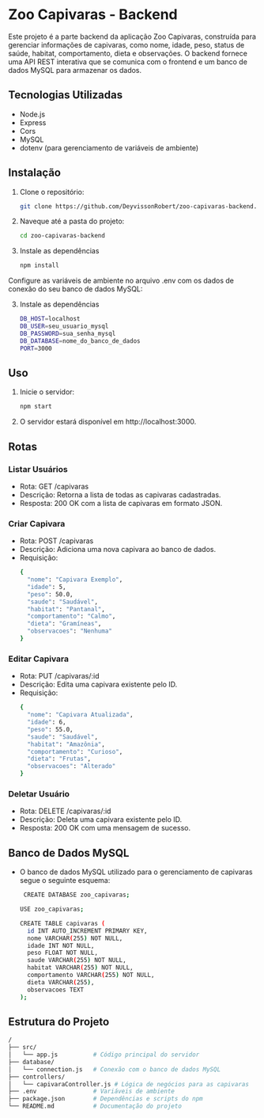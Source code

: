 # Zoo Capivaras - Backend
Este projeto é a parte backend da aplicação Zoo Capivaras, construída para gerenciar informações de capivaras, como nome, idade, peso, status de saúde, habitat, comportamento, dieta e observações. O backend fornece uma API REST interativa que se comunica com o frontend e um banco de dados MySQL para armazenar os dados.

## Tecnologias Utilizadas
* Node.js
* Express
* Cors
* MySQL
* dotenv (para gerenciamento de variáveis de ambiente)

## Instalação
1. Clone o repositório:
   ```sh
   git clone https://github.com/DeyvissonRobert/zoo-capivaras-backend.git

2. Naveque até a pasta do projeto: 
    ```sh
    cd zoo-capivaras-backend

3. Instale as dependências 
    ```sh
    npm install

Configure as variáveis de ambiente no arquivo .env com os dados de conexão do seu banco de dados MySQL: 

3. Instale as dependências 
    ```sh
    DB_HOST=localhost
    DB_USER=seu_usuario_mysql
    DB_PASSWORD=sua_senha_mysql
    DB_DATABASE=nome_do_banco_de_dados
    PORT=3000

## Uso

1. Inicie o servidor:
   ```sh
   npm start

2. O servidor estará disponível em http://localhost:3000.

## Rotas
### Listar Usuários
* Rota: GET /capivaras
* Descrição: Retorna a lista de todas as capivaras cadastradas.
* Resposta: 200 OK com a lista de capivaras em formato JSON.

### Criar Capivara
* Rota: POST /capivaras
* Descrição: Adiciona uma nova capivara ao banco de dados.
* Requisição:
  ```sh
  {
    "nome": "Capivara Exemplo",
    "idade": 5,
    "peso": 50.0,
    "saude": "Saudável",
    "habitat": "Pantanal",
    "comportamento": "Calmo",
    "dieta": "Gramíneas",
    "observacoes": "Nenhuma"
  }


### Editar Capivara
* Rota: PUT /capivaras/:id
* Descrição: Edita uma capivara existente pelo ID.
* Requisição:
  ```sh
  {
    "nome": "Capivara Atualizada",
    "idade": 6,
    "peso": 55.0,
    "saude": "Saudável",
    "habitat": "Amazônia",
    "comportamento": "Curioso",
    "dieta": "Frutas",
    "observacoes": "Alterado"
  }


### Deletar Usuário
* Rota: DELETE /capivaras/:id
* Descrição: Deleta uma capivara existente pelo ID.
* Resposta: 200 OK com uma mensagem de sucesso.

  
## Banco de Dados MySQL
* O banco de dados MySQL utilizado para o gerenciamento de capivaras segue o seguinte esquema:
  ```sh 
   CREATE DATABASE zoo_capivaras;

  USE zoo_capivaras;

  CREATE TABLE capivaras (
    id INT AUTO_INCREMENT PRIMARY KEY,
    nome VARCHAR(255) NOT NULL,
    idade INT NOT NULL,
    peso FLOAT NOT NULL,
    saude VARCHAR(255) NOT NULL,
    habitat VARCHAR(255) NOT NULL,
    comportamento VARCHAR(255) NOT NULL,
    dieta VARCHAR(255),
    observacoes TEXT
  );


## Estrutura do Projeto
 ```sh
/
├── src/
│   └── app.js          # Código principal do servidor
├── database/
│   └── connection.js   # Conexão com o banco de dados MySQL
├── controllers/
│   └── capivaraController.js # Lógica de negócios para as capivaras
├── .env                # Variáveis de ambiente
├── package.json        # Dependências e scripts do npm
└── README.md           # Documentação do projeto

